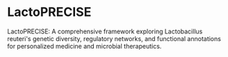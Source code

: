 # LactoPRECISE
LactoPRECISE: A comprehensive framework exploring Lactobacillus reuteri's genetic diversity, regulatory networks, and functional annotations for personalized medicine and microbial therapeutics.
